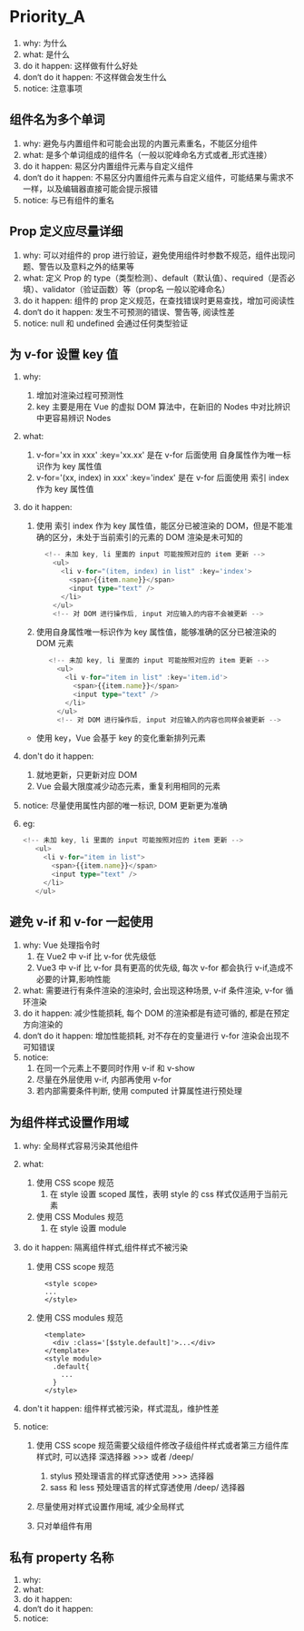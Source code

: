 # Priority_A

1. why: 为什么
2. what: 是什么
3. do it happen: 这样做有什么好处
4. don‘t do it happen: 不这样做会发生什么
5. notice: 注意事项

## 组件名为多个单词

1. why: 避免与内置组件和可能会出现的内置元素重名，不能区分组件
2. what: 是多个单词组成的组件名（一般以驼峰命名方式或者_形式连接）
3. do it happen: 易区分内置组件元素与自定义组件
4. don‘t do it happen: 不易区分内置组件元素与自定义组件，可能结果与需求不一样，以及编辑器直接可能会提示报错
5. notice: 与已有组件的重名

## Prop 定义应尽量详细

1. why: 可以对组件的 prop 进行验证，避免使用组件时参数不规范，组件出现问题、警告以及意料之外的结果等
2. what: 定义 Prop 的 type（类型检测）、default（默认值）、required（是否必填）、validator（验证函数）等（prop名 一般以驼峰命名）
3. do it happen: 组件的 prop 定义规范，在查找错误时更易查找，增加可阅读性
4. don‘t do it happen: 发生不可预测的错误、警告等, 阅读性差
5. notice: null 和 undefined 会通过任何类型验证

## 为 v-for 设置 key 值

1. why:
   1. 增加对渲染过程可预测性
   2. key 主要是用在 Vue 的虚拟 DOM 算法中，在新旧的 Nodes 中对比辨识中更容易辨识 Nodes
2. what:
   1. v-for='xx in xxx' :key='xx.xx' 是在 v-for 后面使用 自身属性作为唯一标识作为 key 属性值
   2. v-for='(xx, index) in xxx' :key='index' 是在 v-for 后面使用 索引 index 作为 key 属性值
3. do it happen:
   1. 使用 索引 index 作为 key 属性值，能区分已被渲染的 DOM，但是不能准确的区分，未处于当前索引的元素的 DOM 渲染是未可知的

        ```ts
          <!-- 未加 key, li 里面的 input 可能按照对应的 item 更新 -->
            <ul>
              <li v-for="(item, index) in list" :key='index'>
                <span>{{item.name}}</span>
                <input type="text" />
              </li>
            </ul>
            <!-- 对 DOM 进行操作后, input 对应输入的内容不会被更新 -->
        ```

   2. 使用自身属性唯一标识作为 key 属性值，能够准确的区分已被渲染的 DOM 元素

       ```ts
          <!-- 未加 key, li 里面的 input 可能按照对应的 item 更新 -->
            <ul>
              <li v-for="item in list" :key='item.id'>
                <span>{{item.name}}</span>
                <input type="text" />
              </li>
            </ul>
            <!-- 对 DOM 进行操作后, input 对应输入的内容也同样会被更新 -->
        ```

   * 使用 key，Vue 会基于 key 的变化重新排列元素

4. don't do it happen:
   1. 就地更新，只更新对应 DOM
   2. Vue 会最大限度减少动态元素，重复利用相同的元素
5. notice: 尽量使用属性内部的唯一标识, DOM 更新更为准确
6. eg:

   ```ts
   <!-- 未加 key, li 里面的 input 可能按照对应的 item 更新 -->
      <ul>
        <li v-for="item in list">
          <span>{{item.name}}</span>
          <input type="text" />
        </li>
      </ul>
   ```

## 避免 v-if 和 v-for 一起使用

1. why: Vue 处理指令时
   1. 在 Vue2 中 v-if 比 v-for 优先级低
   2. Vue3 中 v-if 比 v-for 具有更高的优先级, 每次 v-for 都会执行 v-if,造成不必要的计算,影响性能
2. what: 需要进行有条件渲染的渲染时, 会出现这种场景, v-if 条件渲染, v-for 循环渲染
3. do it happen: 减少性能损耗, 每个 DOM 的渲染都是有迹可循的, 都是在预定方向渲染的
4. don‘t do it happen: 增加性能损耗, 对不存在的变量进行 v-for 渲染会出现不可知错误
5. notice:
   1. 在同一个元素上不要同时作用 v-if 和 v-show
   2. 尽量在外层使用 v-if, 内部再使用 v-for
   3. 若内部需要条件判断, 使用 computed 计算属性进行预处理

## 为组件样式设置作用域

1. why: 全局样式容易污染其他组件
2. what:
   1. 使用 CSS scope 规范
      1. 在 style 设置 scoped 属性，表明 style 的 css 样式仅适用于当前元素
   2. 使用 CSS Modules 规范
      1. 在 style 设置 module
3. do it happen: 隔离组件样式,组件样式不被污染
   1. 使用 CSS scope 规范

      ```vue
        <style scope>
        ...
        </style>
      ```

   2. 使用 CSS modules 规范

      ```vue
        <template>
          <div :class='[$style.default]'>...</div>
        </template>
        <style module>
          .default{
            ...
          }
        </style>

      ```

4. don't it happen: 组件样式被污染，样式混乱，维护性差
5. notice:
   1. 使用 CSS scope 规范需要父级组件修改子级组件样式或者第三方组件库样式时, 可以选择 深选择器 >>> 或者 /deep/
      1. stylus 预处理语言的样式穿透使用 >>> 选择器
      2. sass 和 less 预处理语言的样式穿透使用 /deep/ 选择器

   2. 尽量使用对样式设置作用域, 减少全局样式
   3. 只对单组件有用

## 私有 property 名称

1. why:
2. what:
3. do it happen:
4. don‘t do it happen:
5. notice:

